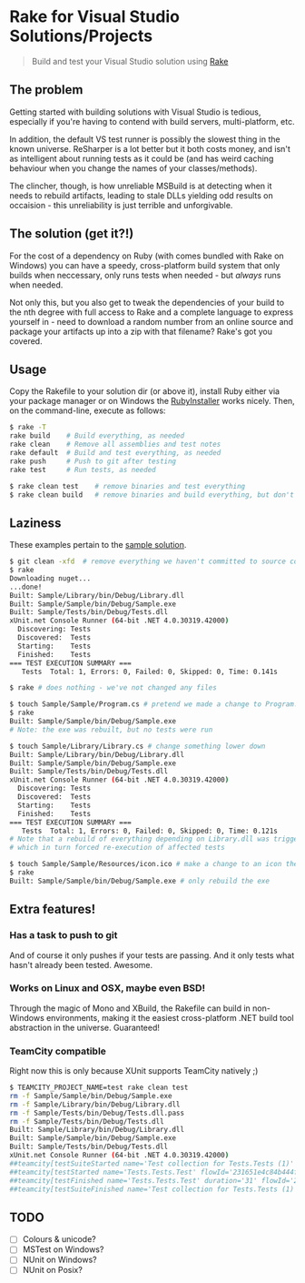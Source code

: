 Rake for Visual Studio Solutions/Projects
=========================================
> Build and test your Visual Studio solution using [Rake](http://rake.rubyforge.org/)


The problem
-----------
Getting started with building solutions with Visual Studio is tedious,
especially if you're having to contend with build servers, multi-platform, etc.

In addition, the default VS test runner is possibly the slowest thing in the
known universe. ReSharper is a lot better but it both costs money, and isn't as
intelligent about running tests as it could be (and has weird caching behaviour
when you change the names of your classes/methods).

The clincher, though, is how unreliable MSBuild is at detecting when it needs to
rebuild artifacts, leading to stale DLLs yielding odd results on occaision -
this unreliability is just terrible and unforgivable.


The solution (get it?!)
-----------------------
For the cost of a dependency on Ruby (with comes bundled with Rake on Windows)
you can have a speedy, cross-platform build system that only builds when
neccessary, only runs tests when needed - but *always* runs when needed.

Not only this, but you also get to tweak the dependencies of your build to the
nth degree with full access to Rake and a complete language to express yourself
in - need to download a random number from an online source and package your
artifacts up into a zip with that filename? Rake's got you covered.


Usage
-----
Copy the Rakefile to your solution dir (or above it), install Ruby either via
your package manager or on Windows the
[RubyInstaller](http://rubyinstaller.org/) works nicely. Then, on the
command-line, execute as follows:

```sh
$ rake -T
rake build    # Build everything, as needed
rake clean    # Remove all assemblies and test notes
rake default  # Build and test everything, as needed
rake push     # Push to git after testing
rake test     # Run tests, as needed

$ rake clean test    # remove binaries and test everything
$ rake clean build   # remove binaries and build everything, but don't test
```

Laziness
--------
These examples pertain to the [sample solution](https://github.com/ahri/rake-vs/tree/sample).

```sh
$ git clean -xfd  # remove everything we haven't committed to source control
$ rake
Downloading nuget...
...done!
Built: Sample/Library/bin/Debug/Library.dll
Built: Sample/Sample/bin/Debug/Sample.exe
Built: Sample/Tests/bin/Debug/Tests.dll
xUnit.net Console Runner (64-bit .NET 4.0.30319.42000)
  Discovering: Tests
  Discovered:  Tests
  Starting:    Tests
  Finished:    Tests
=== TEST EXECUTION SUMMARY ===
   Tests  Total: 1, Errors: 0, Failed: 0, Skipped: 0, Time: 0.141s

$ rake # does nothing - we've not changed any files

$ touch Sample/Sample/Program.cs # pretend we made a change to Program.cs
$ rake
Built: Sample/Sample/bin/Debug/Sample.exe
# Note: the exe was rebuilt, but no tests were run

$ touch Sample/Library/Library.cs # change something lower down
Built: Sample/Library/bin/Debug/Library.dll
Built: Sample/Sample/bin/Debug/Sample.exe
Built: Sample/Tests/bin/Debug/Tests.dll
xUnit.net Console Runner (64-bit .NET 4.0.30319.42000)
  Discovering: Tests
  Discovered:  Tests
  Starting:    Tests
  Finished:    Tests
=== TEST EXECUTION SUMMARY ===
   Tests  Total: 1, Errors: 0, Failed: 0, Skipped: 0, Time: 0.121s
# Note that a rebuild of everything depending on Library.dll was triggered,
# which in turn forced re-execution of affected tests

$ touch Sample/Sample/Resources/icon.ico # make a change to an icon the exe depends on
$ rake
Built: Sample/Sample/bin/Debug/Sample.exe # only rebuild the exe
```

Extra features!
---------------
### Has a task to push to git
And of course it only pushes if your tests are passing. And it only tests what
hasn't already been tested. Awesome.

### Works on Linux and OSX, maybe even BSD!
Through the magic of Mono and XBuild, the Rakefile can build in non-Windows
environments, making it the easiest cross-platform .NET build tool abstraction
in the universe. Guaranteed!

### TeamCity compatible
Right now this is only because XUnit supports TeamCity natively ;)

```sh
$ TEAMCITY_PROJECT_NAME=test rake clean test
rm -f Sample/Sample/bin/Debug/Sample.exe
rm -f Sample/Library/bin/Debug/Library.dll
rm -f Sample/Tests/bin/Debug/Tests.dll.pass
rm -f Sample/Tests/bin/Debug/Tests.dll
Built: Sample/Library/bin/Debug/Library.dll
Built: Sample/Sample/bin/Debug/Sample.exe
Built: Sample/Tests/bin/Debug/Tests.dll
xUnit.net Console Runner (64-bit .NET 4.0.30319.42000)
##teamcity[testSuiteStarted name='Test collection for Tests.Tests (1)' flowId='231651e4c84b444f8090dbe307b5a75c']
##teamcity[testStarted name='Tests.Tests.Test' flowId='231651e4c84b444f8090dbe307b5a75c']
##teamcity[testFinished name='Tests.Tests.Test' duration='31' flowId='231651e4c84b444f8090dbe307b5a75c']
##teamcity[testSuiteFinished name='Test collection for Tests.Tests (1)' flowId='231651e4c84b444f8090dbe307b5a75c']
```

TODO
----
- [ ] Colours & unicode?
- [ ] MSTest on Windows?
- [ ] NUnit on Windows?
- [ ] NUnit on Posix?
